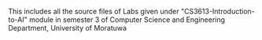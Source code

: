 This includes all the source files of Labs given under "CS3613-Introduction-to-AI" module in semester 3 of Computer Science and Engineering Department, University of Moratuwa
